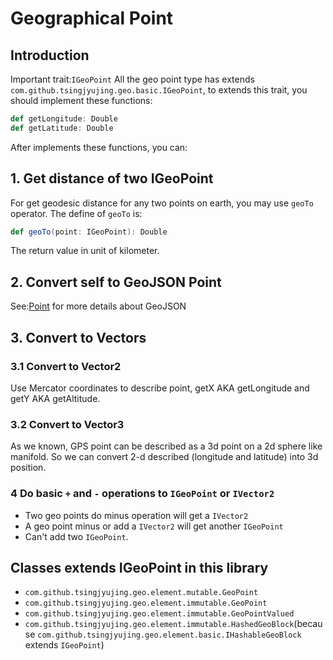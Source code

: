 # Geographical Point

## Introduction
Important trait:`IGeoPoint`
All the geo point type has extends `com.github.tsingjyujing.geo.basic.IGeoPoint`, to extends this trait, you should implement these functions:
```scala
def getLongitude: Double
def getLatitude: Double
```
After implements these functions, you can:

## 1. Get distance of two IGeoPoint
For get geodesic distance for any two points on earth, you may use `geoTo` operator.
The define of `geoTo` is:
```scala
def geoTo(point: IGeoPoint): Double
```
The return value in unit of kilometer.

## 2. Convert self to GeoJSON Point
See:<a href="https://tools.ietf.org/html/rfc7946#section-3.1.2">Point</a> for more details about GeoJSON


## 3. Convert to Vectors
### 3.1 Convert to Vector2
Use Mercator coordinates to describe point, getX AKA getLongitude and getY AKA getAltitude.

### 3.2 Convert to Vector3
As we known, GPS point can be described as a 3d point on a 2d sphere like manifold. 
So we can convert 2-d described (longitude and latitude) into 3d position.

### 4 Do basic `+` and `-` operations to `IGeoPoint` or `IVector2`
- Two geo points do minus operation will get a `IVector2`
- A geo point minus or add a `IVector2` will get another `IGeoPoint`
- Can't add two `IGeoPoint`.

## Classes extends IGeoPoint in this library
- `com.github.tsingjyujing.geo.element.mutable.GeoPoint`
- `com.github.tsingjyujing.geo.element.immutable.GeoPoint`
- `com.github.tsingjyujing.geo.element.immutable.GeoPointValued`
- `com.github.tsingjyujing.geo.element.immutable.HashedGeoBlock`(because `com.github.tsingjyujing.geo.element.basic.IHashableGeoBlock` extends `IGeoPoint`)
